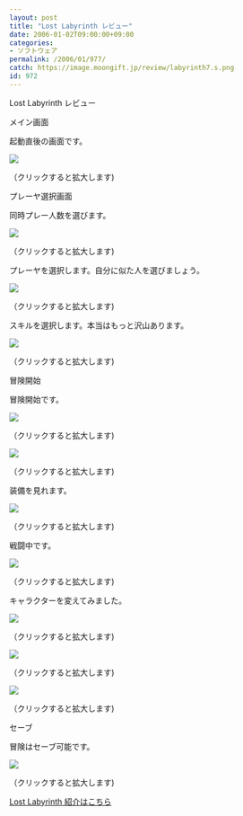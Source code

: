 ```yaml
---
layout: post
title: "Lost Labyrinth レビュー"
date: 2006-01-02T09:00:00+09:00
categories:
- ソフトウェア
permalink: /2006/01/977/
catch: https://image.moongift.jp/review/labyrinth7.s.png
id: 972
---
```

Lost Labyrinth レビュー  
<!--more-->

メイン画面

  

起動直後の画面です。

  

[![](https://image.moongift.jp/review/labyrinth1.s.png)](https://image.moongift.jp/review/labyrinth1.png)  
  
（クリックすると拡大します)

  

プレーヤ選択画面

  

同時プレー人数を選びます。

  

[![](https://image.moongift.jp/review/labyrinth2.s.png)](https://image.moongift.jp/review/labyrinth2.png)  
  
（クリックすると拡大します)

  

プレーヤを選択します。自分に似た人を選びましょう。

  

[![](https://image.moongift.jp/review/labyrinth3.s.png)](https://image.moongift.jp/review/labyrinth3.png)  
  
（クリックすると拡大します)

  

スキルを選択します。本当はもっと沢山あります。

  

[![](https://image.moongift.jp/review/labyrinth4.s.png)](https://image.moongift.jp/review/labyrinth4.png)  
  
（クリックすると拡大します)

  

冒険開始

  

冒険開始です。

  

[![](https://image.moongift.jp/review/labyrinth5.s.png)](https://image.moongift.jp/review/labyrinth5.png)  
  
（クリックすると拡大します)

  

[![](https://image.moongift.jp/review/labyrinth6.s.png)](https://image.moongift.jp/review/labyrinth6.png)  
  
（クリックすると拡大します)

  

装備を見れます。

  

[![](https://image.moongift.jp/review/labyrinth7.s.png)](https://image.moongift.jp/review/labyrinth7.png)  
  
（クリックすると拡大します)

  

戦闘中です。

  

[![](https://image.moongift.jp/review/labyrinth8.s.png)](https://image.moongift.jp/review/labyrinth8.png)  
  
（クリックすると拡大します)

  

キャラクターを変えてみました。

  

[![](https://image.moongift.jp/review/labyrinth10.s.png)](https://image.moongift.jp/review/labyrinth10.png)  
  
（クリックすると拡大します)

  

[![](https://image.moongift.jp/review/labyrinth11.s.png)](https://image.moongift.jp/review/labyrinth11.png)  
  
（クリックすると拡大します)

  

[![](https://image.moongift.jp/review/labyrinth12.s.png)](https://image.moongift.jp/review/labyrinth12.png)  
  
（クリックすると拡大します)

  

セーブ

  

冒険はセーブ可能です。

  

[![](https://image.moongift.jp/review/labyrinth14.s.png)](https://image.moongift.jp/review/labyrinth14.png)  
  
（クリックすると拡大します)

  

[Lost Labyrinth 紹介はこちら](http://oss.moongift.jp/intro/i-952.html)

